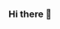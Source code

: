 ### Hi there 👋

<!--
**thirraz/thirraz** is a ✨ _special_ ✨ repository because its `README.md` (this file) appears on your GitHub profile.

Here are some ideas to get you started:

- 🔭 I’m currently working on ...
- 🌱 I’m currently learning React
- 🤔 I’m looking for help with Front-End Development
- 📫 How to reach me: email - thiagofernandosouza20@gmail.com
- 😄 Pronouns: He/Him
- ⚡ Fun fact: rawr
-->
